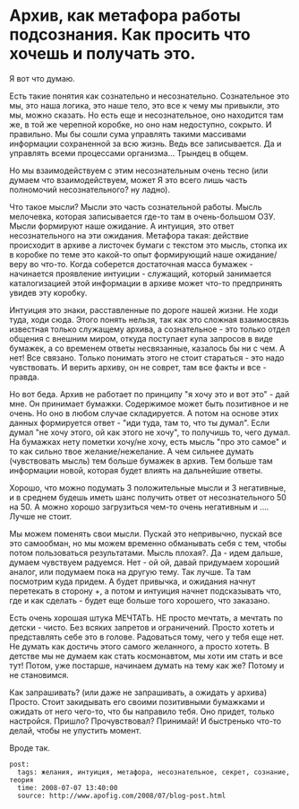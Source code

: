 # Архив, как метафора работы подсознания. Как просить что хочешь и получать это.

Я вот что думаю.

Есть такие понятия как сознательно и несознательно. Сознательное это мы, это наша 
логика, это наше тело, это все к чему мы привыкли, это мы, можно сказать. Но есть 
еще и несознательное, оно находится там же, в той же черепной коробке, но оно нам 
недоступно, сокрыто. И правильно. Мы бы сошли сума управлять такими массивами 
информации сохраненной за всю жизнь. Ведь все записывается. Да и управлять всеми 
процессами организма... Трындец в общем.

Но мы взаимодействуем с этим несознательным очень тесно (или думаем что взаимодействуем, 
может Я это всего лишь часть полномочий несознательного? ну ладно).

Что такое мысли? Мысли это часть сознательной работы. Мысль мелочевка, которая 
записывается где-то там в очень-большом ОЗУ. Мысли формируют наше ожидание. 
А интуиция, это ответ несознательного на эти ожидания. Метафора такая: действие 
происходит в архиве а листочек бумаги с текстом это мысль, стопка их в коробке по 
теме это какой-то опыт формирующий наше ожидание/веру во что-то. Когда соберется 
достаточная масса бумажек - начинается проявление интуиции - служащий, который 
занимается каталогизацией этой информации в архиве может что-то предпринять увидев 
эту коробку.

Интуиция это знаки, расставленные по дороге нашей жизни. Не ходи туда, ходи сюда. 
Этого понять нельзя, так как это сложная взаимосвязь известная только служащему 
архива, а сознательное - это только отдел общения с внешним миром, откуда поступает 
купа запросов в виде бумажек, а со временем ответы несвязанные, казалось бы ни с чем. 
А нет! Все связано. Только понимать этого не стоит стараться - это надо чувствовать. 
И верить архиву, он не соврет, там все факты и все - правда.

Но вот беда. Архив не работает по принципу "я хочу это и вот это" - дай мне. Он 
принимает бумажки. Содержимое может быть позитивное и не очень. Но оно в любом 
случае складируется. А потом на основе этих данных формируется ответ - "иди туда, 
там то, что ты думал". Если думал "не хочу этого, ой как этого не хочу", то получишь 
то, чего думал. На бумажках нету пометки хочу/не хочу, есть мысль "про это самое" и 
то как сильно твое желание/нежелание. А чем сильнее думать (чувствовать мысль) тем 
больше бумажек в архив. Тем больше там информации новой, которая будет влиять на 
дальнейшие ответы.

Хорошо, что можно подумать 3 положительные мысли и 3 негативные, и в среднем будешь 
иметь шанс получить ответ от несознательного 50 на 50. А можно хорошо загрузиться 
чем-то очень негативным и .... Лучше не стоит.

Мы можем поменять свои мысли. Пускай это непривычно, пускай все это самообман, но мы 
можем временно обманывать себя с тем, чтобы потом пользоваться результатами. Мысль 
плохая?. Да - идем дальше, думаем чувствуем радуемся. Нет - ой ой, давай придумаем 
хороший аналог, или подумаем пока на другую тему. Так лучше. Та там посмотрим куда 
придем. А будет привычка, и ожидания начнут перетекать в сторону +, а потом и интуиция 
начнет подсказывать что, где и как сделать - будет еще больше того хорошего, что заказано.

Есть очень хорошая штука МЕЧТАТЬ. НЕ просто мечтать, а мечтать по детски - чисто. Без 
всяких запретов и ограничений. Просто хотеть и представлять себе это в голове. Радоваться 
тому, чего у тебя еще нет. Не думать как достичь этого самого желанного, а просто хотеть. 
В детстве мы не думаем как стать космонавтом, мы хоти им стать и все тут! Потом, уже 
постарше, начинаем думать на тему как же? Потому и не становимся.

Как запрашивать? (или даже не запрашивать, а ожидать у архива) Просто. Стоит закидывать 
его своими позитивными бумажками и ожидать от него чего-то, что бы направило тебя. Оно 
придет, только настройся. Пришло? Прочувствовал? Принимай! И быстренько что-то делай, 
чтобы не упустить момент.

Вроде так.

```
post:   
  tags: желания, интуиция, метафора, несознательное, секрет, сознание, теория
  time: 2008-07-07 13:40:00
  source: http://www.apofig.com/2008/07/blog-post.html
```